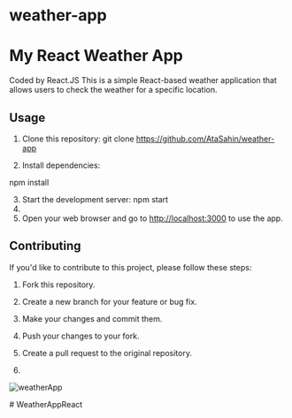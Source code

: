 # weather-app
# My React Weather App
Coded by React.JS
This is a simple React-based weather application that allows users to check the weather for a specific location.

## Usage

1. Clone this repository:
git clone https://github.com/AtaSahin/weather-app

2. Install dependencies:

npm install

3. Start the development server: npm start
4. 
4. Open your web browser and go to [http://localhost:3000](http://localhost:3000) to use the app.

## Contributing

If you'd like to contribute to this project, please follow these steps:

1. Fork this repository.

2. Create a new branch for your feature or bug fix.

3. Make your changes and commit them.

4. Push your changes to your fork.

5. Create a pull request to the original repository.
6. 

![weatherApp](https://github.com/AtaSahin/weather-app/assets/80812122/320afe06-01de-4ed3-ba27-815a15407624)


#   W e a t h e r A p p R e a c t  
 
